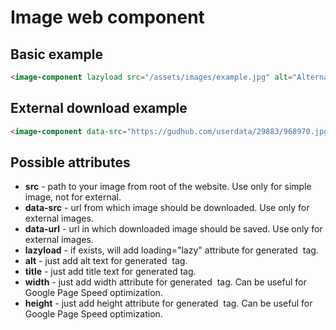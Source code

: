 # Image web component

## Basic example

```html
<image-component lazyload src="/assets/images/example.jpg" alt="Alternate" title="Title for image"></image-component>
```

## External download example

```html
<image-component data-src="https://gudhub.com/userdata/29883/968970.jpg" data-url="/assets/blog/developer-life-in-ukraine.jpg" alt="Alternate" title="Title for image"></image-component>
```

## Possible attributes

* **src** - path to your image from root of the website. Use only for simple image, not for external.
* **data-src** - url from which image should be downloaded. Use only for external images.
* **data-url** - url in which downloaded image should be saved. Use only for external images.
* **lazyload** - if exists, will add loading="lazy" attribute for generated <img> tag.
* **alt** - just add alt text for generated <img> tag.
* **title** - just add title text for generated <ing> tag.
* **width** - just add width attribute for generated <img> tag. Can be useful for Google Page Speed optimization.
* **height** - just add height attribute for generated <img> tag. Can be useful for Google Page Speed optimization.